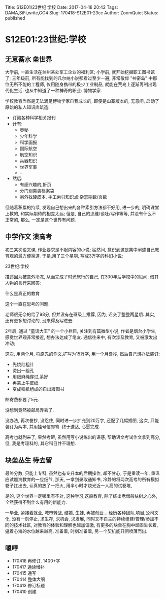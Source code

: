 Title: S12E01/23世纪 学校
Date: 2017-04-18 20:42
Tags: DAMA,SiFi,write,GC4
Slug: 170418-S12E01-23cc
Author: ZoomQuiet
Status: published

# S12E01:23世纪:学校


## 无意蓄水 垒世界
大学前, 一直生活在兰州某处军工企业的福利区;
小学前, 就开始挖掘职工图书馆了;
三年级前, 所有能找到的凡尔纳小说都看过至少一遍;
非常敬仰 "神密岛" 中那位无所不能的工程师, 
仅用随身携带的极少工业制品,
就能在荒岛上逐渐再制出现代化生活.
也从中知道了一种神奇的职业: 博物学家.

学校教育当然是无法满足博物学家自我成长的, 即便是山寨版本的,
无意间, 启动了原始的私人知识库筑造:

- 订阅各种科学相关报刊
- 计有:
  - 奥秘
  - 少年科学
  - 科学画报
  - 国际航空
  - 航空知识
  - 兵器知识
  - 世界军事
  - …
- 然后:
  - 有感兴趣的,折页
  - 分门别类装档案袋
  - 另外找硬皮本, 手工索引知识点:杂志期数/页数

但随着积累的持续, 发现自己想出来的各种索引方法都不好用,
进一步的, 明确课堂上教的, 和实际期待的相差太远;
但是, 自己的思维/谈吐/写作等等, 并没有什么不正常的,
那么, 一定是这个世界有问题.

## 中学作文 溃高考
初三某次语文课, 作业要求是不限内容的小说;
猛然间, 意识到这是集中阐述自己教育观的最方便渠道.
于是,用了三个星期, 写成3万字的科幻小说:

  23世纪:学校

描述因为被意外冷冻, 从而完成了时光旅行的自己,
在300年后学校中的见闻, 借其人物的言行来回答:
  
  什么是真正的教育

这个一直在思考的问题.

老师很无奈的给了98分, 但并没有在班级上推荐,
因为, 迟交了整整两星期.
其实, 还有更多想讨论的, 没来得及写进去.

2年后, 通过 "童话大王" 的一个小栏目, 
关注到有篇微型小说, 作者是烟台小学生,
感觉世界观非常接近, 想办法达成了笔友.
通信往来中, 有次涉及教育, 又被激发出冲动;

这次, 用两个月, 将原先的作文,扩写为15万字,
用一个月誊抄, 然后自己想办法装订:

- 先烧红粗针
- 烫出一组孔
- 用细麻绳穿过,系好
- 再蒙上牛皮纸
- 变成稿纸组成的自出版图书

邮寄费都要了5元.

  没想到竟然被邮局弄丢了.

没办法, 再次誊抄, 
没忍住, 同时进一步扩充到20万字, 还配了几幅插图,
这次, 只能装订为两本, 并用挂号信邮寄.
终于送达, 心愿完成.

高考也就到来了, 
果然考砸,
虽然用写小说练出的语感, 帮助语文考试作文拿到高分,
但, 我是考理科的, 其它科目并不理想.

## 块垒丛生 待去留
最终分数, 只能上专科, 虽然也有专升本的后期操作,
却不甘心, 于是重读一年, 
重温应试题海教育的一应细节,
那天, 一拿到录取通知书,
冷静的将两次高考的所有模拟卷子扛出去,
认真的放了一把火, 用半小时才烧光近一人高的试卷堆,

是的, 这个世界一定哪里有不对, 
这种学习,这般教育,
除了练出老僧般枯树之心外, 
全然获得不到什么有用的新能力.

一毕业, 紧接着就业, 城市转战, 结婚, 生娃, 再被创业...
经历各种团队,项目,公司文化,
没有一刻停止, 求生存, 求机会, 求发展,
同时又不自主的持续组建/管理/参加不同的技术社区,
对教育的体验和理解也越加偏激,
有更多的块垒在胸中顽固生长着,
逼着心海的水位越来越高,
准备着, 时刻准备着,
另一个契机能开闸喷薄而出.

## 嗯哼

- 170418 再修订, 1400+字
- 170417 通读增补
- 170415 通写
- 170414 整体大纲
- 170413 修订标题
- 170410 创建
